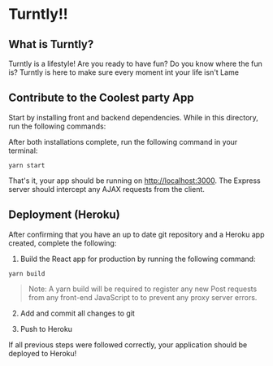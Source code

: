 # Turntly!!

## What is Turntly?

Turntly is a lifestyle! Are you ready to have fun? Do you know where the fun is? Turntly is here to make sure every moment int your life isn't Lame

## Contribute to the Coolest party App

Start by installing front and backend dependencies. While in this directory, run the following commands:


After both installations complete, run the following command in your terminal:

```
yarn start
```

That's it, your app should be running on <http://localhost:3000>. The Express server should intercept any AJAX requests from the client.

## Deployment (Heroku)

After confirming that you have an up to date git repository and a Heroku app created, complete the following:

1. Build the React app for production by running the following command:

```
yarn build
```
> Note: A yarn build will be required to register any new Post requests from any front-end JavaScript to to prevent any proxy server errors.

2. Add and commit all changes to git

3. Push to Heroku

If all previous steps were followed correctly, your application should be deployed to Heroku!
